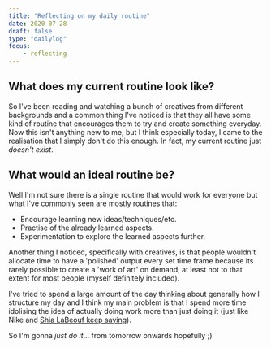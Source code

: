 ```yaml
---
title: "Reflecting on my daily routine"
date: 2020-07-28
draft: false
type: "dailylog"
focus:
    - reflecting
---
```


## What does my current routine look like?

So I've been reading and watching a bunch of creatives from different backgrounds and a common thing I've noticed is that they all have some kind of routine that encourages them to try and create something everyday. Now this isn't anything new to me, but I think especially today, I came to the realisation that I simply don't do this enough. In fact, my current routine just *doesn't exist*.

## What would an ideal routine be?

Well I'm not sure there is a single routine that would work for everyone but what I've commonly seen are mostly routines that:

 - Encourage learning new ideas/techniques/etc.
 - Practise of the already learned aspects.
 - Experimentation to explore the learned aspects further.

Another thing I noticed, specifically with creatives, is that people wouldn't allocate time to have a 'polished' output every set time frame because its rarely possible to create a 'work of art' on demand, at least not to that extent for most people (myself definitely included).

I've tried to spend a large amount of the day thinking about generally how I structure my day and I think my main problem is that I spend more time idolising the idea of actually doing work more than just doing it (just like Nike and [Shia LaBeouf keep saying](https://www.youtube.com/watch?v=ZXsQAXx_ao0)).

So I'm gonna *just do it*... from tomorrow onwards hopefully ;)